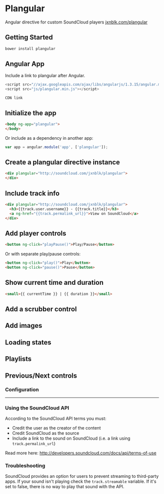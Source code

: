 <div class="display-none">
  <h1>Plangular</h1>
  <p>
  Angular directive for custom SoundCloud players
    <a href="http://jxnblk.com/plangular">jxnblk.com/plangular</a>
  </p>
</div>

## Getting Started

```bash
bower install plangular
```

## Angular App

Include a link to plangular after Angular.

```js
<script src="//ajax.googleapis.com/ajax/libs/angularjs/1.3.15/angular.min.js"></script>
<script src="js/plangular.min.js"></script>
```

`CDN link`

## Initialize the app

```html
<body ng-app="plangular">
</body>
```

Or include as a dependency in another app:

```js
var app = angular.module('app', ['plangular']);
```

## Create a plangular directive instance

```html
<div plangular="http://soundcloud.com/jxnblk/plangular">
</div>
```

## Include track info

```html
<div plangular="http://soundcloud.com/jxnblk/plangular">
  <h3>{{track.user.username}} - {{track.title}}</h3>
  <a ng-href="{{track.permalink_url}}">View on SoundCloud</a>
</div>
```

## Add player controls

```html
<button ng-click="playPause()">Play/Pause</button>
```

Or with separate play/pause controls:

```html
<button ng-click="play()">Play</button>
<button ng-click="pause()">Pause</button>
```

## Show current time and duration

```html
<small>{{ currentTime }} | {{ duration }}</small>
```

## Add a scrubber control

## Add images

## Loading states

## Playlists

## Previous/Next controls

### Configuration

---

### Using the SoundCloud API

According to the SoundCloud API terms you must:
- Credit the user as the creator of the content
- Credit SoundCloud as the source
- Include a link to the sound on SoundCloud (i.e. a link using `track.permalink_url`)

Read more here: http://developers.soundcloud.com/docs/api/terms-of-use

### Troubleshooting

SoundCloud provides an option for users to prevent streaming to third-party apps.
If your sound isn't playing check the `track.streamable` variable.
If it's set to false, there is no way to play that sound with the API.


